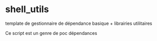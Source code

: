 # shell_utils
template de gestionnaire de dépendance basique + librairies utilitaires


Ce script est un genre de poc dépendances